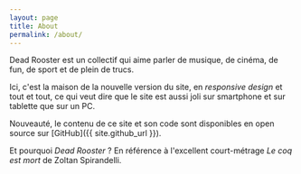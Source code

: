 ```yaml
---
layout: page
title: About
permalink: /about/
---
```


Dead Rooster est un collectif qui aime parler de musique, de cinéma, de fun, de sport
et de plein de trucs.

Ici, c'est la maison de la nouvelle version du site, en *responsive design* et tout
et tout, ce qui veut dire que le site est aussi joli sur smartphone et sur tablette
que sur un PC.
 
Nouveauté, le contenu de ce site et son code sont disponibles en open source sur 
[GitHub]({{ site.github_url }}).

Et pourquoi *Dead Rooster*&nbsp;? En référence à l'excellent court-métrage *Le coq est mort* de Zoltan Spirandelli.
